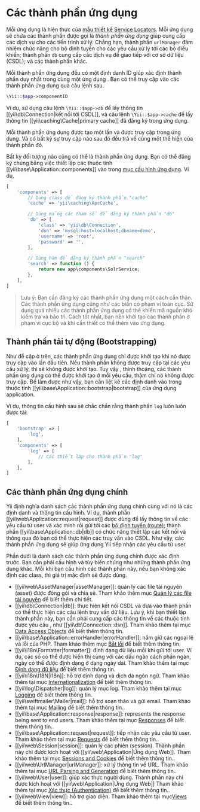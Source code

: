 Các thành phần ứng dụng
======================

Mỗi ứng dụng là hiện thực của [mẫu thiết kế Service Locators](concept-service-locator.md). Mỗi ứng dụng sẽ chứa các thành phần
được gọi là *thành phần ứng dụng* giúp cung cấp các dịch vụ cho các tiến trình xử lý. Chẳng hạn,
thành phần `urlManager` đảm nhiệm chức năng cho bộ định tuyến cho các yêu cầu xử lý tới các bộ điều khiển;
thành phần `db` cung cấp các dịch vụ để giao tiếp với cơ sở dữ liệu (CSDL); và các thành phần khác.

Mỗi thành phần ứng dụng đều có một định danh ID giúp xác định thành phần duy nhất trong cùng một ứng dụng
. Bạn có thể truy cập vào các thành phần ứng dụng qua câu lệnh sau.

```php
\Yii::$app->componentID
```

Ví dụ, sử dụng câu lệnh `\Yii::$app->db` để lấy thông tin [[yii\db\Connection|kết nối tới CSDL]],
và câu lệnh `\Yii::$app->cache` để lấy thông tin [[yii\caching\Cache|primary cache]] đã đăng ký trong ứng dụng.

Mỗi thành phần ứng dụng được tạo một lần và được truy cập trong ứng dụng. Và có bất kỳ sự truy cập nào
sau đó đều trả về cùng một thể hiện của thành phần đó.

Bất kỳ đối tượng nào cũng có thể là thành phần ứng dụng. Bạn có thể đăng ký chúng bằng việc thiết lập các
thuộc tính [[yii\base\Application::components]] vào trong [mục cấu hình ứng dụng](structure-applications.md#application-configurations).
Ví dụ,

```php
[
    'components' => [
        // Dung class để đăng ký thành phần "cache"
        'cache' => 'yii\caching\ApcCache',

        // Dùng mảng các tham số để đăng ký thành phần "db"
        'db' => [
            'class' => 'yii\db\Connection',
            'dsn' => 'mysql:host=localhost;dbname=demo',
            'username' => 'root',
            'password' => '',
        ],

        // Dùng hàm để đăng ký thành phần "search"
        'search' => function () {
            return new app\components\SolrService;
        },
    ],
]
```

> Lưu ý: Bạn cần đăng ký các thành phần ứng dụng một cách cẩn thận.
  Các thành phần ứng dụng cũng như các biến có phạm vi toàn cục. Sử dụng quá nhiều các thành phần ứng dụng có thể khiến mã nguồn
  khó kiểm tra và bảo trì. Cách tốt nhất, bạn nên khởi tạo các thành phần ở phạm vi cục bộ
  và khi cần thiết có thể thêm vào ứng dụng.


## Thành phần tải tự động (Bootstrapping) <span id="bootstrapping-components"></span>

Như đề cập ở trên, các thành phần ứng dụng chỉ được khởi tạo khi nó được truy cập vào lần đầu tiên.
Nếu thành phần không được truy cập tại các yêu cầu xử lý, thì sẽ không được khởi tạo. Tuy vậy , thỉnh thoảng, các thành phần ứng dụng
có thể được khởi tạo ở mỗi yêu cầu, thậm chí nó không được truy cập.
Để làm được như vậy, bạn cần liệt kê các định danh vào trong thuộc tinh [[yii\base\Application::bootstrap|bootstrap]] của ứng dụng application.

Ví dụ, thông tin cấu hình sau sẽ chắc chắn rằng thành phần `log` luôn luôn được tải:

```php
[
    'bootstrap' => [
        'log',
    ],
    'components' => [
        'log' => [
            // Các thiết lập cho thành phần "log"
        ],
    ],
]
```


## Các thành phần ứng dụng chính <span id="core-application-components"></span>

Yii định nghĩa danh sách các thành phần ứng dụng chính cùng với nó là các định danh và thông tin cấu hình. Ví dụ,
thành phần [[yii\web\Application::request|request]] được dùng để lấy thông tin về các yêu cầu từ user
và xác minh rồi gửi tới các [bộ định tuyến (route)](runtime-routing.md); thành phần [[yii\base\Application::db|db]]
có chức năng thiết lập các kết nối và thông qua đó bạn có thể thực hiện các truy vấn vào CSDL.
Như vậy, các thành phần ứng dụng sẽ giúp ứng dụng Yii tiếp nhận các yêu cầu từ user.

Phần dưới là danh sách các thành phần ứng dụng chính được xác định trước. Bạn cần phải cấu hình và tùy biến chúng
như những thành phần ứng dụng khác. Mỗi khi bạn cấu hình các thành phần này,
nếu bạn không xác định các class, thì giá trị mặc định sẽ được dùng.

* [[yii\web\AssetManager|assetManager]]: quản lý các file tài nguyên (asset) được đóng gói và chia sẽ.
  Tham khảo thêm mục [Quản lý các file tài nguyên](structure-assets.md) để biết thêm chi tiết.
* [[yii\db\Connection|db]]: thực hiện kết nối CSDL và dựa vào thành phần có thể thực hiện các câu lệnh truy vấn dữ liệu.
  Lưu ý, khi bạn thiết lập thành phần này, bạn cần phải cung cấp các thông tin về các thuộc tính được yêu cầu
  , như [[yii\db\Connection::dsn]].
  Tham khảo thêm tại mục [Data Access Objects](db-dao.md) để biết thêm thông tin.
* [[yii\base\Application::errorHandler|errorHandler]]: nắm giữ các ngoại lệ và lỗi của PHP.
  Tham khảo thêm mục [Bắt lỗi](runtime-handling-errors.md) để biết thêm thông tin.
* [[yii\i18n\Formatter|formatter]]: định dạng dữ liệu mỗi khi gửi tới user. Ví dụ, các số có thể được
  hiển thị cùng với các dấu ngăn cách phần ngàn, ngày có thể được định dạng ở dạng ngày dài.
  Tham khảo thêm tại mục [Định dạng dữ liệu](output-formatting.md) để biết thêm thông tin.
* [[yii\i18n\I18N|i18n]]: hỗ trợ định dạng và dịch đa ngôn ngữ.
  Tham khảo thêm tại mục [Internationalization](tutorial-i18n.md) để biết thêm thông tin.
* [[yii\log\Dispatcher|log]]: quản lý mục log.
  Tham khảo thêm tại mục [Logging](runtime-logging.md) để biết thêm thông tin.
* [[yii\swiftmailer\Mailer|mail]]: hỗ trợ soạn thảo và gửi email.
  Tham khảo thêm tại mục [Mailing](tutorial-mailing.md) để biết thêm thông tin..
* [[yii\base\Application::response|response]]: represents the response being sent to end users.
  Tham khảo thêm tại mục [Responses](runtime-responses.md) để biết thêm thông tin..
* [[yii\base\Application::request|request]]: tiếp nhận các yêu cầu từ user.
  Tham khảo thêm tại mục [Requests](runtime-requests.md) để biết thêm thông tin..
* [[yii\web\Session|session]]: quản lý các phiên (session). Thành phần này chỉ được kích hoạt với
  [[yii\web\Application|Ứng dụng Web]].
  Tham khảo thêm tại mục [Sessions and Cookies](runtime-sessions-cookies.md) để biết thêm thông tin..
* [[yii\web\UrlManager|urlManager]]: xử lý thông tin về URL.
  Tham khảo thêm tại mục [URL Parsing and Generation](runtime-routing.md) để biết thêm thông tin..
* [[yii\web\User|user]]: giúp xác thực người dùng. Thành phần này chỉ được kích hoạt với
  [[yii\web\Application|Ứng dụng Web]]
  Tham khảo thêm tại mục [Xác thực (Authentication)](security-authentication.md) để biết thêm thông tin..
* [[yii\web\View|view]]: hỗ trợ giao diện.
  Tham khảo thêm tại mục[Views](structure-views.md) để biết thêm thông tin..
